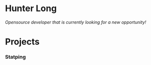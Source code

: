 # Hunter Long
###### Opensource developer that is currently looking for a new opportunity! 

# Projects

### Statping

